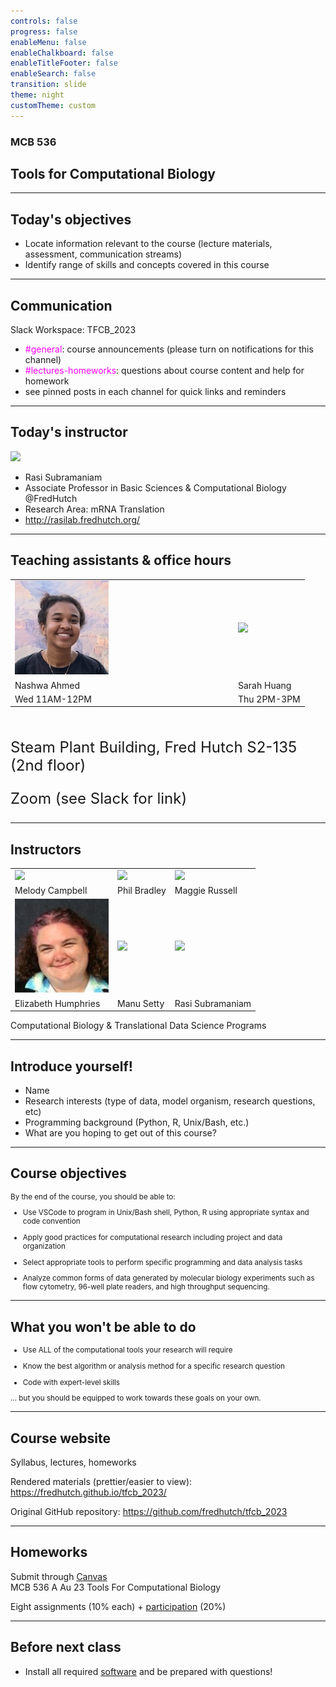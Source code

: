```yaml
---
controls: false
progress: false
enableMenu: false
enableChalkboard: false
enableTitleFooter: false
enableSearch: false
transition: slide
theme: night
customTheme: custom
---
```


### MCB 536

## Tools for Computational Biology

---

## Today's objectives


- Locate information relevant to the course (lecture materials, assessment, communication streams)
- Identify range of skills and concepts covered in this course

---

## Communication

Slack Workspace: TFCB_2023

- <span style="color:magenta;">#general</span>: course announcements (please turn on notifications for this channel)
- <span style="color:magenta;">#lectures-homeworks</span>: questions about course content and help for homework
- see pinned posts in each channel for quick links and reminders

---

## Today's instructor

<img src="./img/instructors/arvind-rasi-subramaniam.jpg" style="width:150px;"/>

- Rasi Subramaniam
- Associate Professor in Basic Sciences & Computational Biology @FredHutch
- Research Area: mRNA Translation
- http://rasilab.fredhutch.org/

---

## Teaching assistants & office hours

<table>
<tr>
<td style="padding-right:200px;">
<img src="./img/instructors/nashwa-ahmed.jpg" style="width:150px;"/> 
</td>
<td>
<img src="./img/instructors/sarah-huang.png"  style="width:150px;"/> 
</td>
</tr>
<tr>
<td style="padding-right:200px;">
Nashwa Ahmed
</td>
<td> 
Sarah Huang
</td>
</tr>
<tr>
<td style="padding-right:200px;">
Wed 11AM-12PM
</td>
<td>Thu 2PM-3PM
</td>
</tr>
</table>

<div style="font-size:18pt;margin-top:50px;">
Steam Plant Building, Fred Hutch S2-135 (2nd floor)

Zoom (see Slack for link)
</div>



---

## Instructors

<table>
<tr>
<td>
<img src="./img/instructors/melody-campbell.png" style="width:150px;">
</td>
<td>
<img src="./img/instructors/philip-bradley.jpg" style="width:165px;">
</td>
<td>
<img src="./img/instructors/maggie-russell.jpeg" style="width:150px;">
</td>
</tr>
<tr>
<td>
Melody Campbell
</td>
<td>
Phil Bradley
</td>
<td>
Maggie Russell
</td>
</tr>
<tr>
<td>
<img src="./img/instructors/elizabeth-humphries.jpg" style="width:150px;">
</td>
<td>
<img src="./img/instructors/manu-setty.jpeg" style="width:152px;">
</td>
<td>
<img src="./img/instructors/arvind-rasi-subramaniam.jpg" style="width:150px;">
</td>
</tr>
<tr>
<td>
Elizabeth Humphries
</td>
<td>
Manu Setty
</td>
<td>
Rasi Subramaniam
</td>
</tr>
</table>

Computational Biology & Translational Data Science Programs

---

## Introduce yourself!

- Name
- Research interests (type of data, model organism, research questions, etc)
- Programming background (Python, R, Unix/Bash, etc.)
- What are you hoping to get out of this course?

---

## Course objectives

<div style="font-size: smaller;">
By the end of the course, you should be able to:

- Use VSCode to program in Unix/Bash shell, Python, R using appropriate syntax and code convention

- Apply good practices for computational research including project and data organization

- Select appropriate tools to perform specific programming and data analysis tasks

- Analyze common forms of data generated by molecular biology experiments such as flow cytometry, 96-well plate readers, and high throughput sequencing.

</div>

---

## What you won't be able to do

<div style="font-size: smaller;">

- Use ALL of the computational tools your research will require

- Know the best algorithm or analysis method for a specific research question

- Code with expert-level skills

... but you should be equipped to work towards these goals on your own.

</div>

<!-- 
- Learn outside class. You will get most benefit if you spend time studying on your own on the internet.
- Learning curve will be steep. Your ability to do things will be limited for a while. This is quite normal.
- You are really learning a new language and also a new way of thinking about problems and solving them. So it will take time to get comfortable.
- Think of this class as a rapid tour through Africa or Europe or South America where everyone speaks a different language than you. You can appreciate what is there, but to be comfortable or get really good, you need to spend lot of time immersed in that culture. 
-->

---

## Course website

Syllabus, lectures, homeworks

Rendered materials (prettier/easier to view):  
https://fredhutch.github.io/tfcb_2023/

Original GitHub repository:
https://github.com/fredhutch/tfcb_2023

---

## Homeworks

Submit through <a href="http://canvas.uw.edu/">Canvas</a>   
MCB 536 A Au 23
Tools For Computational Biology

<p>

Eight assignments (10% each) + [participation](https://github.com/FredHutch/tfcb_2022/blob/master/lectures/lecture01/participation_rubric.md) (20%)

---

## Before next class

- Install all required [software](https://github.com/FredHutch/tfcb_2022/blob/master/software/README.md) and be prepared with questions!
